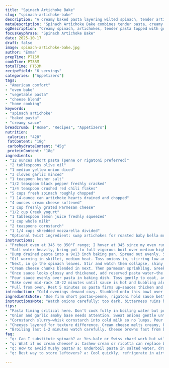 ```yaml
---
title: "Spinach Artichoke Bake"
slug: "spinach-artichoke-bake"
description: "A creamy baked pasta layering wilted spinach, tender artichokes, and melted cheeses. Combines tangy lemon juice and a hint of chili flakes for kick. Uses a milk-cornstarch slurry for subtle thickness and Greek yogurt to cut richness. Pasta finishes soft in the oven, soaked in savory sauce. A crowd-pleaser with a crispy browned top from broiling. Easy adjustments with substitute greens or cheeses. Requires some hands-on sautéing and timing trades between boil and bake. Visual cues more reliable than timers. Great family meal or potluck starter."
metaDescription: "Spinach Artichoke Bake combines tender pasta, creamy tangy sauce with spinach and artichokes, topped with broiled mozzarella crust for home-cooked comfort."
ogDescription: "Creamy spinach, artichokes, tender pasta topped with golden broiled mozzarella. Sauce thickened with cornstarch slurry. Timing and sensory cues rule the bake."
focusKeyphrase: "Spinach Artichoke Bake"
date: 2025-10-17
draft: false
image: spinach-artichoke-bake.jpg
author: "Emma"
prepTime: PT15M
cookTime: PT38M
totalTime: PT53M
recipeYield: "6 servings"
categories: ["Appetizers"]
tags:
- "American comfort"
- "oven bake"
- "vegetable pasta"
- "cheese blend"
- "home cooking"
keywords:
- "spinach artichoke"
- "baked pasta"
- "creamy sauce"
breadcrumb: ["Home", "Recipes", "Appetizers"]
nutrition: 
 calories: "420"
 fatContent: "18g"
 carbohydrateContent: "45g"
 proteinContent: "18g"
ingredients:
- "12 ounces short pasta (penne or rigatoni preferred)"
- "2 tablespoons olive oil"
- "1 medium yellow onion diced"
- "3 cloves garlic minced"
- "1 teaspoon kosher salt"
- "1/2 teaspoon black pepper freshly cracked"
- "1/4 teaspoon crushed red chili flakes"
- "5 cups fresh spinach roughly chopped"
- "1 14-ounce can artichoke hearts drained and chopped"
- "4 ounces cream cheese softened"
- "1 cup freshly grated Parmesan cheese"
- "1/2 cup Greek yogurt"
- "1 tablespoon lemon juice freshly squeezed"
- "1 cup whole milk"
- "2 teaspoons cornstarch"
- "1 1/4 cups shredded mozzarella divided"
- "Optional twist ingredient: swap artichokes for roasted baby bella mushrooms"
instructions:
- "Preheat oven at 345 to 350°F range; I hover at 345 since my oven runs hot. Oven needs to be white hot later for broil but start cooler."
- "Salt water heavily, bring pot to full vigorous boil over medium-high heat. Toss pasta in; don't let it go fully; pull when just shy of al dente, about 2 minutes before package suggests. Drain but reserve a cup of that cloudy starchy pasta water—this is liquid gold for texture melding later."
- "Dump drained pasta into a 9x13 inch baking pan. Spread out evenly. Set aside for sauce melding."
- "Oil warming in skillet, medium heat. Toss onions in, stirring low and easy; sweat them until fragrant and barely browned, about 3 minutes — listen for gentle sizzle, smell that onion sweetness creeping. Add minced garlic, salt, pepper, and chili flakes. Stir quickly, 60 seconds max; garlic browns fast, don't burn or bitterness creeps in."
- "Next, in go the spinach leaves. Stir and watch them collapse, shiny, dark, tender now, just on edge before going limp mush. Then in with artichokes or mushrooms if you want. Stir to combine; the pan will steam down moisture. Keep heat moderate so nothing scorches."
- "Cream cheese chunks blended in next. Then parmesan sprinkling. Greek yogurt added for tang and silkiness; lemon juice sliced in for brightness. Whisk or stir briskly so cream cheese melts through—no lumps. Meanwhile, whisk cornstarch into milk until smooth then stream in. This thickens as it heats, coats like velvet. Simmer gently to activate cornstarch but don’t let boil bubble hard—watch thickness. Sauce should cling thickly but not gluey."
- "Once sauce looks glossy and thickened, add reserved pasta water—the starch in this loosens sauce and helps it cling to noodles. Stir in 1 cup mozzarella until strings appear and melted. Remove pan from heat."
- "Pour sauce evenly over pasta in baking dish. Toss gently to coat, avoid breaking pasta but get sauce everywhere. Sprinkle remaining 1/4 cup mozzarella on top for that bubbling finish."
- "Bake oven mid-rack 18-22 minutes until sauce is hot and bubbling along edges. Look for bubbles rising, cheese melting visibly, pasta edges starting to brown slightly. For last 1-2 minutes switch oven to broil. Watch carefully, all it takes is a moment for the cheese to turn golden, blister, and form crispy salty crust. Burnt? Happens if you walk away. Visual is everything here."
- "Pull from oven. Rest 5 minutes so pasta firms up—sauces thicken and flavors settle. Optional fresh parmesan or parsley garnish is welcome for pop. Serve straight from dish. Rustic, hearty, creamy. Not heavy if you balance sauce correctly. Leftovers reheat well but pasta will soak sauce further."
introduction: "Cold evenings demand cozy. Stumbled onto this bowl over years fiddling with creamy pasta dishes; early tries too gloopy, others bland. Learned heating sauce just right to coax maximum flavor out of spinach and artichokes without turning mushy is key. Greek yogurt is secret weapon—cuts creaminess without dulling punch. That cornstarch slurry? Game changer for sauce cling without heaviness. Timing pasta pull from water tricky. Letting it cook in sauces gives you flexibility. Broil builds irresistible crunch top like restaurant finish. No fancy gadgets; patience and eyes. Tried swapping mushrooms instead of artichokes—a nice earthy alternate, avoid canned bitterness. Familiar smells pull kitchen magic."
ingredientsNote: "Use firm short pastas—penne, rigatoni hold sauce better than spaghetti or linguine here. Frozen spinach will be watery; I avoid for bake texture. Fresh spinach wilts faster and keeps green color. Artichoke hearts canned in water work; drain well or sauce waters down. Swap cream cheese if dairy sensitive: use cashew cream, adjust thickness carefully. Parmesan fresh grated always; pre-grated lacks bite and melt power. Greek yogurt placement critical—adds light tang and balances creaminess, don’t overdo or risk curdling. For milk, whole milk preferred for richness; skim will thin sauce. Cornstarch smooths sauce without flour taste. Olive oil essential for flavor and sauté; neutral oils lack punch. Chili flakes optional but recommended, adds underlying heat. Lemon juice wakes flavors; I use fresh squeezed only. Mozzarella for melty stretch, choose whole milk mozzarella for best melt, low moisture if possible. Can add crushed walnuts or pine nuts for texture twist—toss in before baking."
instructionsNote: "Watch onions carefully: too dark, bitterness ruins base. Garlic a quick stir once onions soften; garlic burns fast; better undercook than overcook here. Spinach wilting signals move to artichokes; overcooking leaves dull green and mush. Cream cheese best softened; cold chunks cause lumps. Stir over medium heat to coax melting and meld all dairy ingredients into smooth, shiny texture. Cornstarch slurry must be mixed thoroughly before adding to avoid clumps; pour gradually while stirring. Pasta water is magical—starchy and salty, improves sauce body drastically; never skip. Mixing pasta and sauce carefully—don’t mash pasta or you get mushy mush. Baking heats sauce, softens pasta further; watch bubbling edges as hint if ready. Broil 1-2 minutes only; visually check to avoid burn. Rest after baking crucial to set sauce and even out temperature. Serve warm; reheated leftovers need gentle warming to avoid drying or clumping. Keep an eye on sauce consistency; add reserved pasta water little by little if too thick after reheating. This bake thrives on timing and sensory cues more than exact minutes."
tips:
- "Pasta timing critical here. Don’t cook fully in boiling water but pull just shy of al dente, usually 2 min less than package says. Pasta will finish cooking soaking in sauce and oven heat. That reserved pasta water starchy and salty—use it little by little to loosen sauce if feels too thick. Avoid mush, just edge of softness for layers to hold texture after baking."
- "Onion and garlic smoky base needs attention. Sweat onions gentle until barely colored, soft and sweet smelling—3 minutes max. Garlic added last to avoid bitter burn. Stir fast between 30-60 seconds tops. Brown garlic means bitter edges. Feel smell sizzle, gentle sound signals right. It’s a soft scent change not loud crackle. Ignore exact time, trust senses more here."
- "Cornstarch slurry—whisk cornstarch into cold milk so no lumps. Pour slowly into warm sauce while stirring. Important to simmer lightly, not boil hard, or mix might spike thick or turn gluey. Sauce should coat spoon thickly but flow smooth. Too thin add reserved pasta water. Too thick add cold milk bit by bit. Texture matters more than precise grams."
- "Cheeses layered for texture difference. Cream cheese melts creamy, Parmesan adds salty punch, mozzarella melts stretchy. Use whole milk mozzarella for best melt; low-moisture if you want less water bleed. Softened cream cheese key—cold chunks cause lumps. Mix yogurt in last to add tang and balance richness. Don’t overdo or sauce breaks or curdles suddenly."
- "Broiling last 1-2 minutes watch carefully. Cheese browns fast from bubbly to burnt in seconds. Visual cues vital: bubbling sauce edges, cheese stringing then blistering crust. Oven temps vary a lot. Rest dish 5 min after out—sets sauce thickness, flavors blend. Reheat leftovers gently adding splash reserved water if sauce thickens too much."
faq:
- "q: Can I substitute spinach? a: Yes—kale or Swiss chard work but wilt timing differs. Spinach wilts fast, kale slower, tougher. Adjust sauté times closely. Avoid frozen spinach—adds unwanted water and thinning in sauce."
- "q: What if no cream cheese? a: Cashew cream or ricotta can replace but texture shifts. Cashew cream needs thinning, ricotta adds grain. Adjust milk and thickener carefully to maintain smooth silky sauce quality."
- "q: How to avoid mushy pasta? a: Underboil pasta in salted water, drain but reserve water. Toss pasta in unbaked stage only. Baking softens pasta further. Avoid stir-mash when combining pasta-sauce. Gentle toss preserves shape. Timing is sensory: smell softness, look for slight edge browning."
- "q: Best way to store leftovers? a: Cool quickly, refrigerate in airtight container. Reheat gently on stove or microwave adding splash reserved pasta water to loosen thick sauce. Overheating dries sauce or dulls textures. Can freeze but texture changes; thaw slowly, reheat on low."

---
```

